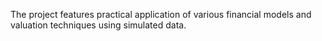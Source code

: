 The project features practical application of various financial models and valuation techniques using simulated data.

